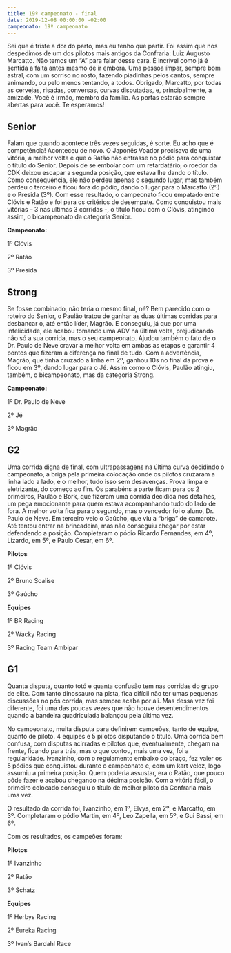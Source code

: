 ```yaml
---
title: 19º campeonato - final
date: 2019-12-08 00:00:00 -02:00
campeonato: 19º campeonato
---
```


Sei que é triste a dor do parto, mas eu tenho que partir. Foi assim que nos despedimos de um dos pilotos mais antigos da Confraria: Luiz Augusto Marcatto. Não temos um “A” para falar desse cara. É incrível como já é sentida a falta antes mesmo de ir embora. Uma pessoa ímpar, sempre bom astral, com um sorriso no rosto, fazendo piadinhas pelos cantos, sempre animando, ou pelo menos tentando, a todos. Obrigado, Marcatto, por todas as cervejas, risadas, conversas, curvas disputadas, e, principalmente, a amizade. Você é irmão, membro da família. As portas estarão sempre abertas para você. Te esperamos!

## Senior

Falam que quando acontece três vezes seguidas, é sorte. Eu acho que é competência! Aconteceu de novo. O Japonês Voador precisava de uma vitória, a melhor volta e que o Ratão não entrasse no pódio para conquistar o título do Senior. Depois de se embolar com um retardatário, o roedor da CDK deixou escapar a segunda posição, que estava lhe dando o título. Como consequência, ele não perdeu apenas o segundo lugar, mas também perdeu o terceiro e ficou fora do pódio, dando o lugar para o Marcatto (2º) e o Presida (3º). Com esse resultado, o campeonato ficou empatado entre Clóvis e Ratão e foi para os critérios de desempate. Como conquistou mais vitórias – 3 nas ultimas 3 corridas -, o título ficou com o Clóvis, atingindo assim, o bicampeonato da categoria Senior.

**Campeonato:**

1º Clóvis

2º Ratão

3º Presida

## Strong

Se fosse combinado, não teria o mesmo final, né? Bem parecido com o roteiro do Senior, o Paulão tratou de ganhar as duas últimas corridas para desbancar o, até então líder, Magrão. E conseguiu, já que por uma infelicidade, ele acabou tomando uma ADV na última volta, prejudicando não só a sua corrida, mas o seu campeonato. Ajudou também o fato de o Dr. Paulo de Neve cravar a melhor volta em ambas as etapas e garantir 4 pontos que fizeram a diferença no final de tudo. Com a advertência, Magrão, que tinha cruzado a linha em 2º, ganhou 10s no final da prova e ficou em 3º, dando lugar para o Jé. Assim como o Clóvis, Paulão atingiu, também, o bicampeonato, mas da categoria Strong.

**Campeonato:**

1º Dr. Paulo de Neve

2º Jé

3º Magrão

## G2

Uma corrida digna de final, com ultrapassagens na última curva decidindo o campeonato, a briga pela primeira colocação onde os pilotos cruzaram a linha lado a lado, e o melhor, tudo isso sem desavenças. Prova limpa e eletrizante, do começo ao fim. Os parabéns a parte ficam para os 2 primeiros, Paulão e Bork, que fizeram uma corrida decidida nos detalhes, um pega emocionante para quem estava acompanhando tudo do lado de fora. A melhor volta fica para o segundo, mas o vencedor foi o aluno, Dr. Paulo de Neve. Em terceiro veio o Gaúcho, que viu a “briga” de camarote. Até tentou entrar na brincadeira, mas não conseguiu chegar por estar defendendo a posição. Completaram o pódio Ricardo Fernandes, em 4º, Lizardo, em 5º, e Paulo Cesar, em 6º.

**Pilotos**

1º Clóvis

2º Bruno Scalise

3º Gaúcho

**Equipes**
 
1º BR Racing

2º Wacky Racing

3º Racing Team Ambipar

## G1

Quanta disputa, quanto totó e quanta confusão tem nas corridas do grupo de elite.
Com tanto dinossauro na pista, fica difícil não ter umas pequenas discussões no pós corrida, mas sempre acaba por ali. Mas dessa vez foi diferente, foi uma das poucas vezes que não houve desentendimentos quando a bandeira quadriculada balançou pela última vez.

No campeonato, muita disputa para definirem campeões, tanto de equipe, quanto de piloto. 4 equipes e 5 pilotos disputando o título. Uma corrida bem confusa, com disputas acirradas e pilotos que, eventualmente, chegam na frente, ficando para trás, mas o que contou, mais uma vez, foi a regularidade. Ivanzinho, com o regulamento embaixo do braço, fez valer os 5 pódios que conquistou durante o campeonato e, com um kart veloz, logo assumiu a primeira posição. Quem poderia assustar, era o Ratão, que pouco pôde fazer e acabou chegando na décima posição. Com a vitória fácil, o primeiro colocado conseguiu o título de melhor piloto da Confraria mais uma vez.

O resultado da corrida foi, Ivanzinho, em 1º, Elvys, em 2º, e Marcatto, em 3º. Completaram o pódio Martin, em 4º, Leo Zapella, em 5º, e Gui Bassi, em 6º.

Com os resultados, os campeões foram:

**Pilotos**

1º Ivanzinho

2º Ratão

3º Schatz

**Equipes**

1º Herbys Racing

2º Eureka Racing

3º Ivan’s Bardahl Race
